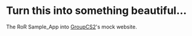 # Turn this into something beautiful...

The RoR Sample_App into [GroupCS2](http://www.groupcs2.com/)'s mock website.